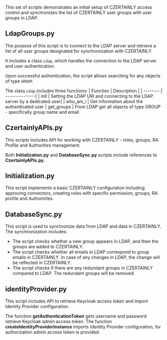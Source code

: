 This set of scripts demonstrates an initial setup of CZERTAINLY access control and synchronizes the list of CZERTAINLY user groups with user groups in LDAP.


## LdapGroups.py

The purpose of this script is to connect to the LDAP server and retrieve a list of all user groups designated for synchronization with CZERTAINLY.

It includes a class `Ldap`, which handles the connection to the LDAP server and user authentication.

Upon successful authentication, the script allows searching for any objects of type `GROUP`. 

The class `Ldap` includes three functions:
| Function | 	 Description |
| -------- |  ---------------|
|  init | Setting the LDAP URI and connecting to the LDAP server by a dedicated user|
| who_am_i | Get information about the authenticated user
| get_groups | From LDAP get all objects of type GROUP - specifically group name and email


## CzertainlyAPIs.py

This scripts includes API for working with CZERTAINLY - roles, groups, RA Profile and Authorities management.

Both **Initialization.py** and **DatabaseSync.py** scripts include references to **CzertainlyAPIs.py**.

## Initialization.py 

This script implements a basic CZERTAINLY configuration including approving connectors, creating roles with specifiv permission, groups, RA profile and Authorirites. 

## DatabaseSync.py

This script is used to synchronize data from LDAP and data in CZERTAINLY. 
The synchronization includes: 

- The script checks whether a new group appears in LDAP, and then the groups are added to CZERTAINLY.
- The script checks whether all emails in LDAP correspond to group emails in CZERTAINLY. In case of any changes in LDAP, the change will be reflected in CZERTAINLY.
- The script checks if there are any redundant groups in CZERTAINLY compared to LDAP. The redundant groups will be removed. 

## identityProvider.py

This script includes API to retrieve Keycloak access token and import Identity Provider configuration. 

The function **getAuthenticationToken** gets username and password retrieve Keycloak admin access token.
The function **createIdentityProviderInstance** imports Identity Provider configuration, for authorization admin access token is provided.
